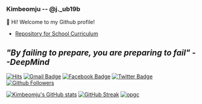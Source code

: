 ### Kimbeomju -- @j._ub19b

👋 Hi! Welcome to my Github profile!

- [Repository for School Curriculum](http://ggm.gondr.net/user/profile/117)

## ***"By failing to prepare, you are preparing to fail" --DeepMind***
[![Hits](https://hits.seeyoufarm.com/api/count/incr/badge.svg?url=https%3A%2F%2Fgithub.com%2FK-beomju)](https://github.com/K-beomju)
[![Gmail Badge](https://img.shields.io/badge/-Gmail-d14836?style=flat-square&logo=Gmail&logoColor=white&link=mailto:kbj52264291@gmail.com)](mailto:kbj52264291@gmail.com)
[![Facebook Badge](https://img.shields.io/badge/-Facebook-1877f2?style=flat-square&logo=facebook&logoColor=white&link=https://www.facebook.com/kimbeomsic/)](https://www.facebook.com/kimbeomsic/)
[![Twitter Badge](https://img.shields.io/badge/-Twitter-1877f2?style=flat-square&logo=twitter&logoColor=white&link=https://twitter.com/K_beomju/)](https://twitter.com/K_beomju/)
[![Github Followers](https://img.shields.io/github/followers/K-beomju?color=06d6a0&label=Github%20Followers&style=for-the-badge)](https://github.com/K-beomju?tab=followers)

[![Kimbeomju's GitHub stats](https://github-readme-stats.vercel.app/api?username=K-beomju&show_icons=true&theme=dracula)](https://github.com/K-beomju)
[![GitHub Streak](https://github-readme-streak-stats.herokuapp.com?user=K-beomju&theme=dracula&date_format=M%20j%5B%2C%20Y%5D)](https://git.io/streak-stats)
[![opgc](https://api.opgc.me/githubs/users/K-beomju/tag/?theme=dracula)](https://opgc.me/#/users/K-beomju)


<!--


**K-beomju/K-beomju** is a ✨ _special_ ✨ repository because its `README.md` (this file) appears on your GitHub profile.

Here are some ideas to get you started:

- 🔭 I’m currently working on ...
- 🌱 I’m currently learning ...
- 👯 I’m looking to collaborate on ... 
- 🤔 I’m looking for help with ...
- 💬 Ask me about ...
- 📫 How to reach me: ...
- 😄 Pronouns: ...
- ⚡ Fun fact: ...
-->
